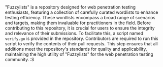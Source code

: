 "Fuzzylists" is a repository designed for web penetration testing enthusiasts, featuring a collection of carefully curated wordlists to enhance testing efficiency. These wordlists encompass a broad range of scenarios and targets, making them invaluable for practitioners in the field. Before contributing to this repository, it is crucial for users to ensure the integrity and relevance of their submissions. To facilitate this, a script named `verify.go` is provided in the repository. Contributors are required to run this script to verify the contents of their pull requests. This step ensures that all additions meet the repository's standards for quality and applicability, maintaining the high utility of "Fuzzylists" for the web penetration testing community. :S
